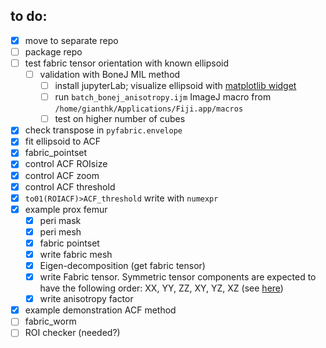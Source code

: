 ## to do:
- [X] move to separate repo
- [ ] package repo
- [ ] test fabric tensor orientation with known ellipsoid
  - [ ] validation with BoneJ MIL method
    - [ ] install jupyterLab; visualize ellipsoid with [matplotlib widget](https://github.com/matplotlib/ipympl)
    - [ ] run `batch_bonej_anisotropy.ijm` ImageJ macro from `/home/gianthk/Applications/Fiji.app/macros`
    - [ ] test on higher number of cubes
- [X] check transpose in `pyfabric.envelope`  
- [X] fit ellipsoid to ACF
- [X] fabric_pointset
- [X] control ACF ROIsize
- [X] control ACF zoom
- [X] control ACF threshold
- [X] `to01(ROIACF)>ACF_threshold` write with `numexpr`
- [X] example prox femur
  - [X] peri mask
  - [X] peri mesh
  - [X] fabric pointset
  - [X] write fabric mesh
  - [X] Eigen-decomposition (get fabric tensor)
  - [X] write Fabric tensor. Symmetric tensor components are expected to have the following order: XX, YY, ZZ, XY, YZ, XZ (see [here](https://kitware.github.io/paraview-docs/latest/python/paraview.simple.TensorGlyph.html))
  - [X] write anisotropy factor
- [X] example demonstration ACF method
- [ ] fabric_worm
- [ ] ROI checker (needed?)
